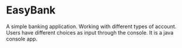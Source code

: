 # EasyBank
A simple banking application. Working with different types of account. Users have different choices as input through the console. It is a java console app.
